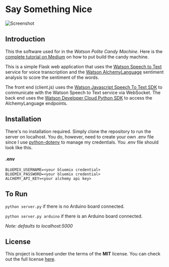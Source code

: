 # Say Something Nice

![Screenshot](http://i.imgur.com/1hPcd1O.png)

## Introduction
This the software used for in the *Watson Polite Candy Machine*.  Here is the [complete tutorial on Medium]() on how to put build the candy machine.

This is a simple Flask web application that uses the [Watson Speech to Text](http://www.ibm.com/smarterplanet/us/en/ibmwatson/developercloud/speech-to-text.html) service for voice transcription and the [Watson AlchemyLanguage](http://www.ibm.com/smarterplanet/us/en/ibmwatson/developercloud/alchemy-language.html) sentiment analysis to score the sentiment of the words.

The front end (client.js) uses the [Watson Javascript Speech To Text SDK](https://github.com/watson-developer-cloud/speech-javascript-sdk) to communicate with the Watson Speech to Text service via WebSocket.  The back end uses the [Watson Developer Cloud Python SDK](https://github.com/watson-developer-cloud/python-sdk) to access the AlchemyLanguage endpoints.


## Installation
There's no installation required.  Simply clone the repository to run the server on localhost.
You do, however, need to create your own .env file since  I use [python-dotenv](https://github.com/theskumar/python-dotenv) to manage my credentials. You .env file should look like this.

#### .env
`BLUEMIX_USERNAME=<your bluemix credential>`   
`BLUEMIX_PASSWORD=<your bluemix credential>`   
`ALCHEMY_API_KEY=<your alchemy api key>`


## To Run
`python server.py` if there is no Arduino board connected.

`python server.py arduino` if there is an Arduino board connected.

*Note: defaults to localhost:5000*

## License
This project is licensed under the terms of the **MIT** license. You can check out the full license [here](https://opensource.org/licenses/MIT).
